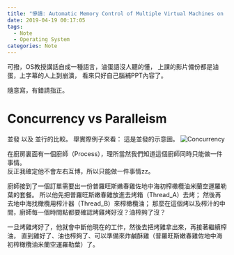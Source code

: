 ```yaml
---
title: "慘讀: Automatic Memory Control of Multiple Virtual Machines on a Consolidated Server"
date: 2019-04-19 00:17:05
tags:
  - Note
  - Operating System
categories: Note
---
```


可撥，OS教授講話自成一種語言，滷蛋語沒人聽的懂，
上課的影片備份都是滷蛋，上字幕的人上到崩潰，
看來只好自己腦補PPT內容了。
<!-- More -->
隨意寫，有錯請指正。

# Concurrency vs Paralleism

並發 以及 並行的比較。
舉實際例子來看：
這是並發的示意圖。
![Concurrency](https://user-images.githubusercontent.com/4419992/35572695-ee6275c8-05b3-11e8-8460-2c1ac7081574.jpg)

在廚房裏面有一個廚師（Process），理所當然我們知道這個廚師同時只能做一件事情。  
反正我確定他不會左右互博，所以只能做一件事情zz。

廚師接到了一個訂單需要出一份普羅旺斯嫩春雞佐地中海初榨橄欖油米蘭空運羅勒葉的套餐。
所以他先把普羅旺斯嫩春雞放進去烤箱（Thread_A）去烤；
然後再去地中海找橄欖用榨汁器（Thread_B）來榨橄欖油；
那麼在這個烤以及榨汁的中間，廚師每一個時間點都要確認烤雞烤好沒？油榨夠了沒？

一旦烤雞烤好了，他就會中斷他現在的工作，然後去把烤雞拿出來，再接著繼續榨油，
直到雞好了、油也榨夠了、可以準備來炸鹹酥雞（普羅旺斯嫩春雞佐地中海初榨橄欖油米蘭空運羅勒葉）了。

